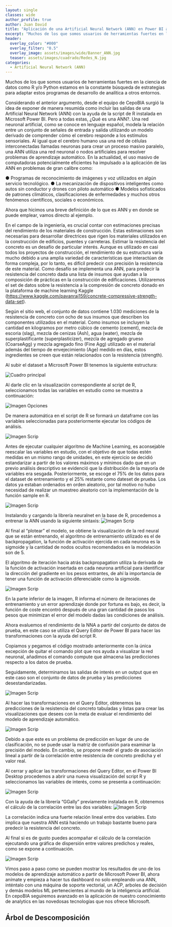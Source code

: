 ```yaml
---
layout: single
classes: wide
author_profile: true
author: Juan David
title: "Aplicación de una Artificial Neural Network (ANN) en Power BI adaptando el lenguaje de programación R"
excerpt: "Muchos de los que somos usuarios de herramientas fuertes en la ciencia de datos como R y/o Python...."
header:
  overlay_color: "#000"
  overlay_filter: "0.5"
  overlay_image: assets/images/wide/Banner_ANN.jpg
  teaser: assets/images/cuadrado/Redes_N.jpg
categories:
  - Artificial Neural Network (ANN)
---
```



Muchos de los que somos usuarios de herramientas fuertes en la ciencia de datos como R y/o Python estamos en la constante búsqueda de estrategias para adaptar estos programas de desarrollo de analítica a otros entornos.

Considerando el anterior argumento, desde el equipo de CepoBIA surgió la idea de exponer de manera resumida como incluir las salidas de una Artificial Neural Network (ANN) con la ayuda de la script de R instalada en Microsoft Power BI.
Pero a todas estas, ¿Qué es una ANN?. Una red neuronal artificial, como se conoce en lenguaje español, modela la relación entre un conjunto de señales de entrada y salida utilizando un modelo derivado de comprender cómo el cerebro responde a los estímulos sensoriales. Al igual que el cerebro humano usa una red de células interconectadas llamadas neuronas para crear un proceso masivo paralelo, una ANN utiliza una red neuronal o nodos artificiales para resolver problemas de aprendizaje automático.
En la actualidad, el uso masivo de computadoras potencialmente eficientes ha impulsado a la aplicación de las ANN en problemas de gran calibre como:

●	Programas de reconocimiento de imágenes y voz utilizados en algún servicio tecnológico. 
●	La mecanización de dispositivos inteligentes como autos sin conductor y drones con piloto automático
●	Modelos sofisticados de patrones climáticos, clasificaciones de enfermedades y muchos otros fenómenos científicos, sociales o económicos.

 
Ahora que hicimos una breve definición de lo que es ANN y en donde se puede emplear, vamos directo al ejemplo. 

En el campo de la ingeniería, es crucial contar con estimaciones precisas del rendimiento de los materiales de construcción. Estas estimaciones son necesarias para desarrollar directrices que rigen los materiales utilizados en la construcción de edificios, puentes y carreteras.
Estimar la resistencia del concreto es un desafío de particular interés. Aunque es utilizado en casi todos los proyectos de construcción, el rendimiento de su estructura varía mucho debido a una amplia variedad de características que interactúan de forma compleja, por lo tanto, es difícil predecir con precisión la resistencia de este material. Como desafío se implementa una ANN, para predecir la resistencia del concreto dada una lista de insumos que ayudan a la composición de prácticas en la construcción de edificaciones.
Utilizaremos el set de datos  sobre la resistencia a la compresión de concreto donado en la plataforma de machine learning Kaggle  (https://www.kaggle.com/pavanraj159/concrete-compressive-strength-data-set). 

Según el sitio web, el conjunto de datos contiene 1.030 mediciones de la resistencia de concreto con ocho de sus insumos que describen los componentes utilizados en el material. Como insumos se incluyen la cantidad en kilogramos por metro cúbico de cemento (cement), mezcla de escoria (slag), mezcla de cenizas (Ash), agua (water), mezcla de superplastificante (superplasticizer), mezcla de agregado grueso (CoarseAgg) y  mezcla agregado fino (Fine Agg) utilizado en el material además del tiempo de envejecimiento (Age) medido en días, estos ingredientes se creen que están relacionados con la resistencia (strength).

Al subir el dataset a Microsoft Power BI tenemos la siguiente estructura:

![Cuadro principal](/assets/images/post/ANN/Principal.PNG)

Al darle clic en la visualización correspondiente al script de R, seleccionamos todas las variables en estudio como se muestra a continuación:

 
![Imagen Opciones](/assets/images/post/ANN/imagen1.PNG)	

De manera automática en el script de R se formará un dataframe con las variables seleccionadas para posteriormente ejecutar los códigos de análisis.

![Imagen Scrip](/assets/images/post/ANN/imagen2.PNG)	

Antes de ejecutar cualquier algoritmo de Machine Learning, es aconsejable reescalar las variables en estudio, con el objetivo de que todas estén medidas en un mismo rango de unidades, en este ejercicio se decidió estandarizar a partir de los valores máximos y mínimos dado que en un previo análisis descriptivo se evidenció que la distribución de la mayoría de variables era sesgada. Posteriormente, se escoge el 75% de los datos para el dataset de entrenamiento y el 25% restante como dateset de prueba.
Los datos ya estaban ordenados en orden aleatorio, por tal motivo no hubo necesidad de realizar un muestreo aleatorio con la implementación de la función sample en R.
  
![Imagen Scrip](/assets/images/post/ANN/imagen3.PNG)	

Instalando y cargando la librería neuralnet en la base de R, procedemos a entrenar la ANN usando la siguiente sintaxis: 
![Imagen Scrip](/assets/images/post/ANN/imagen4.PNG)	

Al final al “plotear” el modelo, se obtiene la visualización de la red neural que se están entrenando, el algoritmo de entrenamiento utilizado es el de backpropagation, la función de activación ejercida en cada neurona es la sigmoide y la cantidad de nodos ocultos recomendados en la modelación son de 5.

El algoritmo de iteración hacia atrás backpropagation utiliza la derivada de la función de activación insertada en cada neurona artificial para identificar la dirección del gradiente en los pesos entrantes, de ahí la importancia de tener una función de activación diferenciable como la sigmoide.

![Imagen Scrip](/assets/images/post/ANN/imagen5.PNG)	

En la parte inferior de la imagen, R informa el número de iteraciones de entrenamiento y un error aprendizaje donde por fortuna es bajo, es decir, la función de coste encontró después de una gran cantidad de pasos los pesos que minimizan el error del modelo dadas las condiciones de análisis.

Ahora evaluemos el rendimiento de la NNA a partir del conjunto de datos de prueba, en este caso se utiliza el Query Editor de Power BI para hacer las transformaciones con la ayuda del script R.

Copiamos y pegamos el código mostrado anteriormente con la única excepción de quitar el comando plot que nos ayuda a visualizar la red neuronal, añadimos el comando compute que almacena las predicciones respecto a los datos de prueba.

Seguidamente, determinamos las salidas de interés en un output que en este caso son el conjunto de datos de prueba y las predicciones desestandarizadas.

![Imagen Scrip](/assets/images/post/ANN/imagen5.PNG)	

Al hacer las transformaciones en el Query Editor, obtenemos las predicciones de la resistencia del concreto tabuladas y listas para crear las visualizaciones que desees con la meta de evaluar el rendimiento del modelo de aprendizaje automático.

![Imagen Scrip](/assets/images/post/ANN/imagen6.PNG)


Debido a que este es un problema de predicción en lugar de uno de clasificación, no se puede usar la matriz de confusión para examinar la precisión del modelo. En cambio, se propone medir el grado de asociación lineal a partir de la correlación entre resistencia de concreto predicha y el valor real.

Al cerrar y aplicar las transformaciones del Query Editor, en el Power BI Desktop procedemos a abrir una nueva visualización del script R y seleccionamos las variables de interés, como se presenta a continuación:

![Imagen Scrip](/assets/images/post/ANN/imagen7.PNG)

Con la ayuda de la librería “GGally” previamente instalada en R, obtenemos el cálculo de la correlación entre las dos variables:
![Imagen Scrip](/assets/images/post/ANN/imagen8.PNG)

La correlación indica una fuerte relación lineal entre dos variables. Esto implica que nuestra ANN está haciendo un trabajo bastante bueno para predecir la resistencia del concreto.

Al final si es de gusto puedes acompañar el cálculo de la correlación ejecutando una gráfica de dispersión entre valores predichos y reales, como se expone a continuación.

![Imagen Scrip](/assets/images/post/ANN/imagen9.PNG)

Vimos paso a paso como se pueden mostrar los resultados de uno de los modelos de aprendizaje automático a partir de Microsoft Power BI, ahora anímate y empieza a hacer tus dashboard no solo empleando una ANN, inténtalo con una máquina de soporte vectorial, un ACP, arboles de decisión y demás modelos ML pertenecientes al mundo de la inteligencia artificial.
En cepoBIA seguiremos avanzado en la aplicación de nuestro conocimiento de analytics en las novedosas tecnologías que nos ofrece Microsoft.

## Árbol de Descomposición
